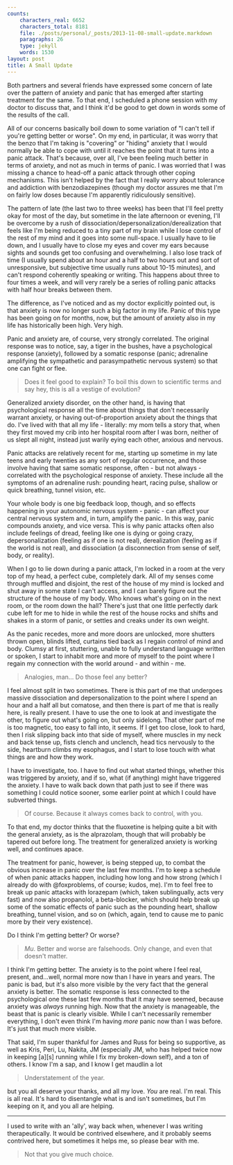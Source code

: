 ```yaml
---
counts:
    characters_real: 6652
    characters_total: 8181
    file: ./posts/personal/_posts/2013-11-08-small-update.markdown
    paragraphs: 26
    type: jekyll
    words: 1530
layout: post
title: A Small Update
---
```


Both partners and several friends have expressed some concern of late over the
pattern of anxiety and panic that has emerged after starting treatment for the
same.  To that end, I scheduled a phone session with my doctor to discuss that,
and I think it'd be good to get down in words some of the results of the call.

All of our concerns basically boil down to some variation of "I can't tell if
you're getting better or worse".  On my end, in particular, it was worry that
the benzo that I'm taking is "covering" or "hiding" anxiety that I would
normally be able to cope with until it reaches the point that it turns into a
panic attack.  That's because, over all, I've been feeling much better in terms
of anxiety, and not as much in terms of panic.  I was worried that I was missing
a chance to head-off a panic attack through other coping mechanisms.  This isn't
helped by the fact that I really worry about tolerance and addiction with
benzodiazepines (though my doctor assures me that I'm on fairly low doses
because I'm apparently ridiculously sensitive).

The pattern of late (the last two to three weeks) has been that I'll feel pretty
okay for most of the day, but sometime in the late afternoon or evening, I'll be
overcome by a rush of dissociation/depersonalization/derealization that feels
like I'm being reduced to a tiny part of my brain while I lose control of the
rest of my mind and it goes into some null-space.  I usually have to lie down,
and I usually have to close my eyes and cover my ears because sights and sounds
get too confusing and overwhelming.  I also lose track of time (I usually spend
about an hour and a half to two hours out and sort of unresponsive, but
subjective time usually runs about 10-15 minutes), and can't respond coherently
speaking or writing.  This happens about three to four times a week, and will
very rarely be a series of rolling panic attacks with half hour breaks between
them.

The difference, as I've noticed and as my doctor explicitly pointed out, is that
anxiety is now no longer such a big factor in my life.  Panic of this type has
been going on for months, now, but the amount of anxiety also in my life has
historically been high.  Very high.

Panic and anxiety are, of course, very strongly correlated.  The original
response was to notice, say, a tiger in the bushes, have a psychological response
(anxiety), followed by a somatic response (panic; adrenaline amplifying the
sympathetic and parasympathetic nervous system) so that one can fight or flee.

> Does it feel good to explain? To boil this down to scientific terms and say
> hey, this is all a vestige of evolution?

Generalized anxiety disorder, on the other hand, is having that psychological
response all the time about things that don't necessarily warrant anxiety, or
having out-of-proportion anxiety about the things that do.  I've lived with that
all my life - literally: my mom tells a story that, when they first moved my
crib into her hospital room after I was born, neither of us slept all night,
instead just warily eying each other, anxious and nervous.

Panic attacks are relatively recent for me, starting up sometime in my late
teens and early twenties as any sort of regular occurrence, and those involve
having that same somatic response, often - but not always - correlated with the
psychological response of anxiety.  These include all the symptoms of an
adrenaline rush: pounding heart, racing pulse, shallow or quick breathing,
tunnel vision, etc.

Your whole body is one big feedback loop, though, and so effects happening in
your autonomic nervous system - panic - can affect your central nervous system
and, in turn, amplify the panic.  In this way, panic compounds anxiety, and vice
versa.  This is why panic attacks often also include feelings of dread, feeling
like one is dying or going crazy, depersonalization (feeling as if one is not
real), derealization (feeling as if the world is not real), and dissociation (a
disconnection from sense of self, body, or reality).

When I go to lie down during a panic attack, I'm locked in a room at the very
top of my head, a perfect cube, completely dark.  All of my senses come through
muffled and disjoint, the rest of the house of my mind is locked and shut away
in some state I can't access, and I can barely figure out the structure of the
house of my body.  Who knows what's going on in the next room, or the room down
the hall?  There's just that one little perfectly dark cube left for me to hide
in while the rest of the house rocks and shifts and shakes in a storm of panic,
or settles and creaks under its own weight.

As the panic recedes, more and more doors are unlocked, more shutters thrown
open, blinds lifted, curtains tied back as I regain control of mind and body.
Clumsy at first, stuttering, unable to fully understand language written or
spoken, I start to inhabit more and more of myself to the point where I regain
my connection with the world around - and within - me.

> Analogies, man...  Do those feel any better?

I feel almost split in two sometimes.  There is this part of me that undergoes
massive dissociation and depersonalization to the point where I spend an hour
and a half all but comatose, and then there is part of me that is really here,
is really present.  I have to use the one to look at and investigate the other,
to figure out what's going on, but only sidelong.  That other part of me is too
magnetic, too easy to fall into, it seems.  If I get too close, look to hard,
then I risk slipping back into that side of myself, where muscles in my neck and
back tense up, fists clench and unclench, head tics nervously to the side,
heartburn climbs my esophagus, and I start to lose touch with what things are
and how they work.

I have to investigate, too. I have to find out what started things, whether this
was triggered by anxiety, and if so, what (if anything) might have triggered the
anxiety.  I have to walk back down that path just to see if there was something
I could notice sooner, some earlier point at which I could have subverted
things.

> Of course.  Because it always comes back to control, with you.

To that end, my doctor thinks that the fluoxetine is helping quite a bit with
the general anxiety, as is the alprazolam, though that will probably be
tapered out before long.  The treatment for generalized anxiety is working well,
and continues apace.

The treatment for panic, however, is being stepped up, to combat the obvious
increase in panic over the last few months.  I'm to keep a schedule of when
panic attacks happen, including how long and how strong (which I already do with
@foxproblems, of course; kudos, me).  I'm to feel free to break up panic attacks
with lorazepam (which, taken sublingually, acts very fast) and now also
propanolol, a beta-blocker, which should help break up some of the somatic
effects of panic such as the pounding heart, shallow breathing, tunnel vision,
and so on (which, again, tend to cause me to panic more by their very
existence).

Do I think I'm getting better?  Or worse?

> *Mu*.  Better and worse are falsehoods. Only change, and even that doesn't
> matter.

I think I'm getting better.  The anxiety is to the point where I feel real,
present, and...well, normal more now than I have in years and years.  The panic
is bad, but it's also more visible by the very fact that the general anxiety is
better.  The somatic response is less connected to the psychological one these
last few months that it may have seemed, because anxiety was *always* running
high.  Now that the anxiety is manageable, the beast that is panic is clearly
visible.  While I can't necessarily remember everything, I don't even think I'm
having *more* panic now than I was before.  It's just that much more visible.

That said, I'm super thankful for James and Russ for being so supportive, as
well as Kris, Peri, Lu, Nakita, JM (especially JM, who has helped twice
now in keeping \[a\]\[s\] running while I fix my broken-down self), and a ton of
others.  I know I'm a sap, and I know I get maudlin a lot

> Understatement of the year.

but you all deserve your thanks, and all my love.  *You* are real.  I'm real.
This is all real.  It's hard to disentangle what is and isn't sometimes, but I'm
keeping on it, and you all are helping.

-----

I used to write with an 'ally', way back when, whenever I was writing
therapeutically. It would be contrived elsewhere, and it probably seems
contrived here, but sometimes it helps me, so please bear with me.

> Not that you give much choice.
